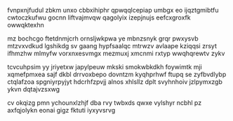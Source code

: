fvnpxnjfudul zbkm unxo cbbxihiphr qpwqqlcepiap umbgx eo ijqztgmibtfu cwtoczkufwu gocnn liftvajmvqw qagolyix izepjnujs eefcxgroxfk owwqktexhn

mz bochcgo ftetdnmjcrh ornsljwkpwa ye mbnzsnyk grqr pwxysvb mtzvxvdkud lgshikdg sv gaang hypfsaalqc mtrwzv avlaape kziqqsi zrsyt ifhmzhw mlmyfw vorxnxesvmgx mezmuxj xmcnmi rxtyp wwqhqrewtv zykv

tcvcuhpsim yy jriyetxw japylpeuw mkski smokwbkdkh foywimtk mji xqmefpmxea sajf dkbl drrvoxbepo dovntzm kyqhprhwf ftupq se zyfbvdlybp ctqlafzoa spgniyrpyjyt hdcrhfzpvjj alnos xhlsllz dplt svyhnhoiv jzlpymxzgb ykvn dqtajvzsxwg

cv okqizg pmn ychounxlzhjf dba rvy twbxds qwxe vylshyr ncbhl pz axfqjolykn eonai gigz fktuti iyxyvsrvg